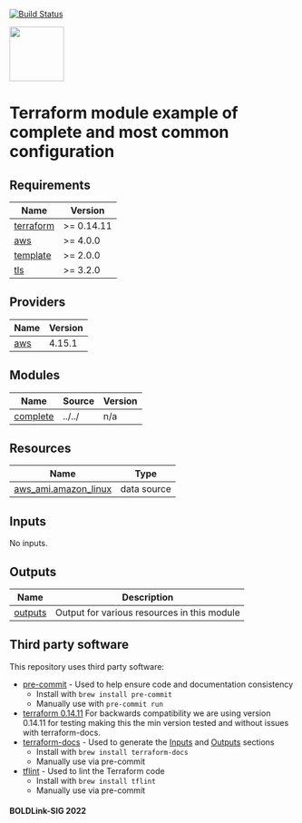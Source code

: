 [![Build Status](https://github.com/boldlink/terraform-aws-autoscaling/actions/workflows/pre-commit.yml/badge.svg)](https://github.com/boldlink/terraform-aws-autoscaling/actions)

[<img src="https://avatars.githubusercontent.com/u/25388280?s=200&v=4" width="96"/>](https://boldlink.io)

# Terraform module example of complete and most common configuration


<!-- BEGINNING OF PRE-COMMIT-TERRAFORM DOCS HOOK -->
## Requirements

| Name | Version |
|------|---------|
| <a name="requirement_terraform"></a> [terraform](#requirement\_terraform) | >= 0.14.11 |
| <a name="requirement_aws"></a> [aws](#requirement\_aws) | >= 4.0.0 |
| <a name="requirement_template"></a> [template](#requirement\_template) | >= 2.0.0 |
| <a name="requirement_tls"></a> [tls](#requirement\_tls) | >= 3.2.0 |

## Providers

| Name | Version |
|------|---------|
| <a name="provider_aws"></a> [aws](#provider\_aws) | 4.15.1 |

## Modules

| Name | Source | Version |
|------|--------|---------|
| <a name="module_complete"></a> [complete](#module\_complete) | ../../ | n/a |

## Resources

| Name | Type |
|------|------|
| [aws_ami.amazon_linux](https://registry.terraform.io/providers/hashicorp/aws/latest/docs/data-sources/ami) | data source |

## Inputs

No inputs.

## Outputs

| Name | Description |
|------|-------------|
| <a name="output_outputs"></a> [outputs](#output\_outputs) | Output for various resources in this module |
<!-- END OF PRE-COMMIT-TERRAFORM DOCS HOOK -->

## Third party software
This repository uses third party software:
* [pre-commit](https://pre-commit.com/) - Used to help ensure code and documentation consistency
  * Install with `brew install pre-commit`
  * Manually use with `pre-commit run`
* [terraform 0.14.11](https://releases.hashicorp.com/terraform/0.14.11/) For backwards compatibility we are using version 0.14.11 for testing making this the min version tested and without issues with terraform-docs.
* [terraform-docs](https://github.com/segmentio/terraform-docs) - Used to generate the [Inputs](#Inputs) and [Outputs](#Outputs) sections
  * Install with `brew install terraform-docs`
  * Manually use via pre-commit
* [tflint](https://github.com/terraform-linters/tflint) - Used to lint the Terraform code
  * Install with `brew install tflint`
  * Manually use via pre-commit

#### BOLDLink-SIG 2022
